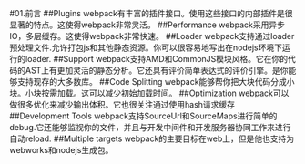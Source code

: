 #01.前言
##Plugins
webpack有丰富的插件接口。使用这些接口的内部插件是很显著的特点。这使得webpack非常灵活。
##Performance
webpack采用异步IO，多层缓存。这使得webpack非常快速。
##Loader
webpack支持通过loader预处理文件.允许打包js和其他静态资源。你可以很容易地写出在nodejs环境下运行的loader.
##Support
webpack支持AMD和CommonJS模块风格。它在你的代码的AST上有更加灵活的静态分析。它还具有评价简单表达式的评价引擎。是你能够支持现存的大多数库。
##Code Splitting
webpack能够帮你把大块代码分成小块。小块按需加载。这可以减少初始加载时间。
##Optimization
webpack可以做很多优化来减少输出体积。它也很关注通过使用hash请求缓存
##Development Tools
webpack支持SourceUrl和SourceMaps进行简单的debug.它还能够监视你的文件，并且与开发中间件和开发服务器协同工作来进行自动reload.
##Multiple targets
webpack的主要目标在web上，但是他也支持为webworks和nodejs生成包。